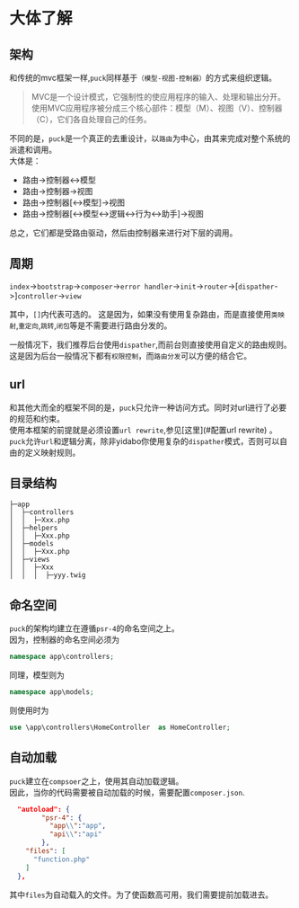 # 大体了解
## 架构
和传统的mvc框架一样,`puck`同样基于`（模型-视图-控制器）`的方式来组织逻辑。

> MVC是一个设计模式，它强制性的使应用程序的输入、处理和输出分开。使用MVC应用程序被分成三个核心部件：模型（M）、视图（V）、控制器（C），它们各自处理自己的任务。

不同的是，`puck`是一个真正的去重设计，以`路由`为中心，由其来完成对整个系统的派遣和调用。  
大体是：

* 路由->控制器<->模型
* 路由->控制器->视图
* 路由->控制器[<->模型]->视图
* 路由->控制器[<->模型<->逻辑<->行为<->助手]->视图

总之，它们都是受路由驱动，然后由控制器来进行对下层的调用。

## 周期

`index`->`bootstrap`->`composer`->`error handler`->`init`->`router`->[`dispather`->]`controller`->`view`

其中，`[]`内代表可选的。
这是因为，如果没有使用复杂路由，而是直接使用`类映射`,`重定向`,`跳转`,`闭包`等是不需要进行路由分发的。

一般情况下，我们推荐后台使用`dispather`,而前台则直接使用自定义的路由规则。  
这是因为后台一般情况下都有`权限控制`，而`路由分发`可以方便的结合它。

## url

和其他大而全的框架不同的是，`puck`只允许一种访问方式。同时对url进行了必要的规范和约束。  
使用本框架的前提就是必须设置`url rewrite`,参见[这里](#配置url rewrite)  。
`puck`允许`url`和逻辑分离，除非yidabo你使用复杂的`dispather`模式，否则可以自由的定义映射规则。

## 目录结构
```tree
├─app             
│  ├─controllers            
│  │  ├─Xxx.php
│  ├─helpers            
│  │  ├─Xxx.php
│  ├─models            
│  │  ├─Xxx.php
│  ├─views            
│  │  ├─Xxx
│  │  │  ├─yyy.twig
```

## 命名空间
`puck`的架构均建立在遵循`psr-4`的命名空间之上。  
因为，控制器的命名空间必须为
```php
namespace app\controllers;
```
同理，模型则为
```php
namespace app\models;
```

则使用时为
```php
use \app\controllers\HomeController  as HomeController;
```

## 自动加载
`puck`建立在`compsoer`之上，使用其自动加载逻辑。  
因此，当你的代码需要被自动加载的时候，需要配置`composer.json`.

```json
  "autoload": {
        "psr-4": {
          "app\\":"app",
          "api\\":"api"
        },
    "files": [
      "function.php"
    ]
  },
```

其中`files`为自动载入的文件。为了使函数高可用，我们需要提前加载进去。